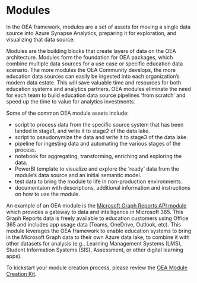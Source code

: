 # Modules
In the OEA framework, modules are a set of assets for moving a single data source into Azure Synapse Analytics, preparing it for exploration, and visualizing that data source. 

Modules are the building blocks that create layers of data on the OEA architecture. Modules form the foundation for OEA packages, which combine multiple data sources for a use case or specific education data scenario. The more modules the OEA Community develops, the more education data sources can easily be ingested into each organization’s modern data estate. This will save valuable time and resources for both education systems and analytics partners. OEA modules eliminate the need for each team to build education data source pipelines ‘from scratch’ and speed up the time to value for analytics investments.

Some of the common OEA module assets include:
- script to process data from the specific source system that has been landed in stage1, and write it to stage2 of the data lake.
- script to pseudonymize the data and write it to stage3 of the data lake.
- pipeline for ingesting data and automating the various stages of the process.
- notebook for aggregating, transforming, enriching and exploring the data.
- PowerBI template to visualize and explore the ‘ready’ data from the module’s data source and an initial semantic model.
- test data to bring the module to life in non-production environments.
- documentaion with descriptions, additional information and instructions on how to use the module.

An example of an OEA module is the [Microsoft Graph Reports API module](https://github.com/microsoft/OpenEduAnalytics/tree/main/modules/Microsoft_Data/Microsoft_Graph) which provides a gateway to data and intelligence in Microsoft 365. This Graph Reports data is freely available to education customers using Office 365 and includes app usage data (Teams, OneDrive, Outlook, etc). This module leverages the OEA framework to enable education systems to bring in the Microsoft Graph data to their own Azure data lake, to combine it with other datasets for analysis (e.g., Learning Management Systems (LMS), Student Information Systems (SIS), Assessment, or other digital learning apps).

To kickstart your module creation process, please review the [OEA Module Creation Kit](https://github.com/microsoft/OpenEduAnalytics/tree/main/modules/_Module_Creation_Kit).
